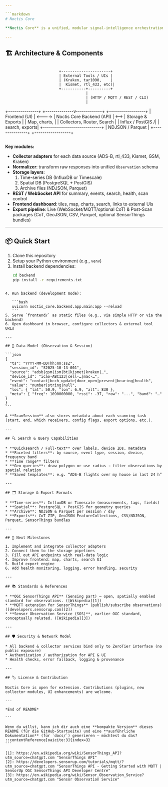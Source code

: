 ```yaml
---

```markdown
# Noctis Core

**Noctis Core** is a unified, modular signal-intelligence orchestration framework. Its role is to coordinate multiple external RF / sensor tools (e.g. KrakenSDR, ADS-B decoders, rtl_433, Kismet, GR-GSM), ingest their outputs into a common schema, store them in time-series & spatial databases, and present them via a web dashboard with maps, charts, search, and export capabilities.

---
```


## 🏗 Architecture & Components

```

```
                            +----------------------+
                            | External Tools / UIs |
                            | (Kraken, tar1090,    |
                            |  Kismet, rtl_433, etc)|
                            +-----------+----------+
                                        |
                                        | (HTTP / MQTT / REST / CLI)
                                        |
 +---------------+        +--------------v-------------+     +------------------+
 | Frontend (UI)  | <----> | Noctis Core Backend (API)  | <--> | Storage & Exports |
 | Map, charts,   |        | Collectors, Router, Search |     | Influx / PostGIS /|
 | search, exports|        +-----------------------------+     | NDJSON / Parquet  |
 +---------------+                                              +------------------+
```

````

**Key modules:**

- **Collector adapters** for each data source (ADS-B, rtl_433, Kismet, GSM, Kraken)  
- **Normalizer**: transform raw responses into unified `Observation` schema  
- **Storage layers**:  
  1. Time-series DB (InfluxDB or Timescale)  
  2. Spatial DB (PostgreSQL + PostGIS)  
  3. Archive files (NDJSON, Parquet)  
- **REST / WebSocket API** for summary, events, search, health, scan control  
- **Frontend dashboard**: tiles, map, charts, search, links to external UIs  
- **Export pipeline**: Live (WebSocket/MQTT/optional CoT) & Post-Scan packages (CoT, GeoJSON, CSV, Parquet, optional SensorThings bundles)  

---

## 📦 Quick Start

1. Clone this repository  
2. Setup your Python environment (e.g., `venv`)  
3. Install backend dependencies:  
   ```bash
   cd backend
   pip install -r requirements.txt
````

4. Run backend (development mode):

   ```bash
   uvicorn noctis_core.backend.app.main:app --reload
   ```
5. Serve `frontend/` as static files (e.g., via simple HTTP or via the backend)
6. Open dashboard in browser, configure collectors & external tool URLs

---

## 🧠 Data Model (Observation & Session)

```json
{
  "ts": "YYYY-MM-DDThh:mm:ssZ",
  "session_id": "S2025-10-13-001",
  "source": "adsb|gsm|ism|bt|kismet|kraken|…",
  "device_id": "icao-ABC123|cell-…|mac-…",
  "event": "contact|bcch_update|door_open|present|bearing|health",
  "value": "number|string|null",
  "loc": { "lat": 50.9, "lon": 6.9, "alt": 830 },
  "meta": { "freq": 1090000000, "rssi": -37, "raw": "...", "band": "…" }
}
```

A **ScanSession** also stores metadata about each scanning task (start, end, which receivers, config flags, export options, etc.).

---

## 🔍 Search & Query Capabilities

* **Quicksearch / Full-text** over labels, device IDs, metadata
* **Faceted filters**: by source, event type, session, device, frequency band
* **Time range** filters
* **Geo queries**: draw polygon or use radius → filter observations by spatial relation
* **Saved templates**: e.g. “ADS-B flights over my house in last 24 h”

---

## 🗂 Storage & Export Formats

* **Time-series**: InfluxDB or Timescale (measurements, tags, fields)
* **Spatial**: PostgreSQL + PostGIS for geometry queries
* **Archive**: NDJSON & Parquet per session / day
* **Exports**: CoT ZIP, GeoJSON FeatureCollections, CSV/NDJSON, Parquet, SensorThings bundles

---

## 🚀 Next Milestones

1. Implement and integrate collector adapters
2. Connect them to the storage pipelines
3. Fill out API endpoints with real-data logic
4. Improve frontend: map, charts, search UI
5. Build export engine
6. Add health monitoring, logging, error handling, security

---

## 📚 Standards & References

* **OGC SensorThings API** (Sensing part) — open, spatially enabled standard for observations. ([Wikipedia][1])
* **MQTT extension for SensorThings** (publish/subscribe observations) ([developers.sensorup.com][2])
* **Sensor Observation Service (SOS)**, earlier OGC standard, conceptually related. ([Wikipedia][3])

---

## 🛡 Security & Network Model

* All backend & collector services bind only to ZeroTier interface (no public exposure)
* Authentication / authorization for API & UI
* Health checks, error fallback, logging & provenance

---

## 🏷 License & Contribution

Noctis Core is open for extension. Contributions (plugins, new collector modules, UI enhancements) are welcome.

---

*End of README*

```

Wenn du willst, kann ich dir auch eine **kompakte Version** dieses README (für die GitHub-Startseite) und eine **ausführliche Dokumentation** (für `docs/`) generieren — möchtest du das?
::contentReference[oaicite:3]{index=3}
```

[1]: https://en.wikipedia.org/wiki/SensorThings_API?utm_source=chatgpt.com "SensorThings API"
[2]: https://developers.sensorup.com/tutorials/mqtt/?utm_source=chatgpt.com "SensorThings API - Getting Started with MQTT | SensorUp OGC SensorThings API Developer Centre"
[3]: https://en.wikipedia.org/wiki/Sensor_Observation_Service?utm_source=chatgpt.com "Sensor Observation Service"

